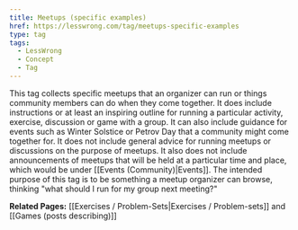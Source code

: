 ```yaml
---
title: Meetups (specific examples)
href: https://lesswrong.com/tag/meetups-specific-examples
type: tag
tags:
  - LessWrong
  - Concept
  - Tag
---
```


This tag collects specific meetups that an organizer can run or things community members can do when they come together. It does include instructions or at least an inspiring outline for running a particular activity, exercise, discussion or game with a group. It can also include guidance for events such as Winter Solstice or Petrov Day that a community might come together for. It does not include general advice for running meetups or discussions on the purpose of meetups. It also does not include announcements of meetups that will be held at a particular time and place, which would be under [[Events (Community)|Events]]. The intended purpose of this tag is to be something a meetup organizer can browse, thinking "what should I run for my group next meeting?"

**Related Pages:** [[Exercises / Problem-Sets|Exercises / Problem-sets]] and [[Games (posts describing)]]